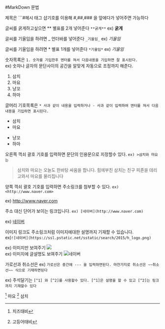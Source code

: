 #MarkDown 문법

제목은 ```#헤시 태그 샵기호를 이용해 #,##,### 을 앞에다가 넣어주면 가능하다

글씨를 굵게하고싶으면 ** 별표를 2개 넣어준다 ```**굵게**``` ex) **굵게**

글씨를 기울임을 하려면 _ 언더바를 넣어준다 ```_기울임_``` ex) _기울임_  

글씨를 기울임을 하려면 * 별표 1개를 넣어준다 ```*기울임*``` ex) *기울임*

숫자목록은 ```1. 숫자를 기입한후 엔터를 쳐서 다음내용을 기입하면 잘 표시된다.```  
ex) 숫자나 글자의 문단사이의 공간을 알맞게 자동으로 조정까지 해준다.   

1. 삼치
2. 마요
3. 냥꼬
4. 하마

글머리 기호목록은 ```* 사과 같이 내용을 입력하거나 - 사과 같이 입력하여 엔터를 쳐서 다음내용을 기입하면 표시된다.```  
* 삼치
* 마요
- 냥꼬
- 하마

오른쪽 꺽쇠 괄호 기호를 입력하면 문단의 인용문으로 지정할수 있다. ```ex) >삼치와 마요는```

>삼치와 마요는 오늘도 한바탕 싸움을 합니다.    힘에부친 삼치는 친구 피죤을 데리고와서 마요를 물리칩니다

양쪽 꺽쇠 괄호 기호를 입력하면 주소링크를 첨부할 수 있다. ```ex) <http://www.naver.com>```

ex) <http://www.naver.com>

주소 대신 단어가 보이는 링크입니다. ```ex) [네이버](http://www.naver.com)```

ex) [네이버](http://www.naver.com)

이미지 링크도 주소링크처럼 이미지에대한 설명까지 기재할 수 있습니다.   
ex)```![네이버](https://ssl.pstatic.net/sstatic/search/2015/h_logo.png)```

ex) 이미지만 보여주기 ![](https://ssl.pstatic.net/sstatic/search/2015/h_logo.png)   
ex) 이미지에 글설명도 보여주기 ![네이버](https://ssl.pstatic.net/sstatic/search/2015/h_logo.png)

가로선과 취소선은 ex) ```가로선은 중간에 --- 을 입력하면된다. 마찬가지로 취소선은 ~~취소선~~ 식으로 기재하면된다```

ex) 주석달기는 ```[^1] 와 [^2]를 사용할수 있다. [^1]은 설명을 할 수 있고 [^2]는 링크까지 기재할수 있다```

[^1] 마요 [^2] 삼치

[^1]: 치즈태비

[^2]: 고등어태비






























